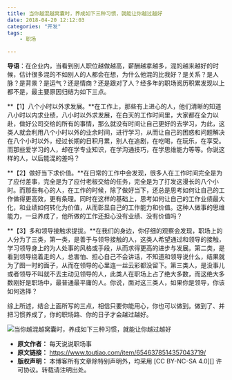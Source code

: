 ```yaml
---
title: 当你越混越窝囊时，养成如下三种习惯，就能让你越过越好
date: 2018-04-20 12:12:03
categories: "开发"
tags:
	- 职场

---
```


**导语**：在企业内，当看到别人职位越做越高，薪酬越拿越多，混的越来越好的时候，估计很多混的不如别人的人都会在想，为什么他混的比我好？是关系？是人脉？是背景？是运气？还是情商？还是跟对了人？经多年的职场阅历积累发现以上都不是，最主要原因归结为如下三点。

**【1】八个小时以外求发展。**在工作上，那些有上进心的人，他们清晰的知道八小时以内求业绩，八小时以外求发展，在白天的工作时间里，大家都在全力以赴，做好公司交给的所有的事情，那么就没有时间让自己更好的去学习，为此，这类人就会利用八个小时以外的业余时间，进行学习，从而让自己的困惑和问题解决在八个小时以外，经过长期的日积月累，别人在追剧，在吃喝，在玩乐，在享受。而那些爱学习的人，却在学专业知识，在学沟通技巧，在学思维能力等等。你说这样的人，以后能混的差吗？

**【2】做好当下求价值。**在日常的工作中会发现，很多人在工作时间完全是为了应付差事，完全是为了应付老板交给的任务，完全是为了打发这漫长的八个小时。而那些有心的人，在工作的时候，除了做好当下，还总是思考如何让自己的工作做得更高效，更有条理。同时在这样的基础上，思考如何让自己的工作业绩最大化，和业绩如何转化为价值，从而彰显自己的工作能力和价值。这种人做事的思维能力，一旦养成了，他所做的工作还担心没有业绩、没有价值吗？

**【3】多和领导接触求提拔。**在我们的身边，你仔细的观察会发现，职场上的人分为了三类，第一类，是善于与领导接触的人，这类人希望通过和领导的接触，学习领导身上的为人处事的风格或手段，从而求得更高的进步与发展。第二类，是看到领导绕着走的人，总害怕、担心自己不会讲话，不知道和领导说什么，结果就为了图一时的面子，从而在领导的心里连一丝云彩都没留下。第三类人，是没事儿或者领导不叫就不去主动见领导的人，此类人在职场上占了绝大多数，而这绝大多数刚好是职场中，最普通最平庸的人。你说，面对这三类人，如果你是领导，你该如何选择？

综上所述，结合上面所写的三点，相信只要你能用心，你也可以做到。做到了、并把习惯养成了，你的职场路、你的日子才会越过越好。

![当你越混越窝囊时，养成如下三种习惯，就能让你越过越好][FVZY-MYYR-VZZR.jpg]


[FVZY-MYYR-VZZR.jpg]: /pro/os/crawler/FVZY-MYYR-VZZR.jpg
 *  **原文作者：** 每天说说职场事
 *  **原文链接：** https://www.toutiao.com/item/6546378514357043719/
 *  **版权声明：** 本博客所有文章除特别声明外，均采用 [CC BY-NC-SA 4.0][] 许可协议。转载请注明出处。